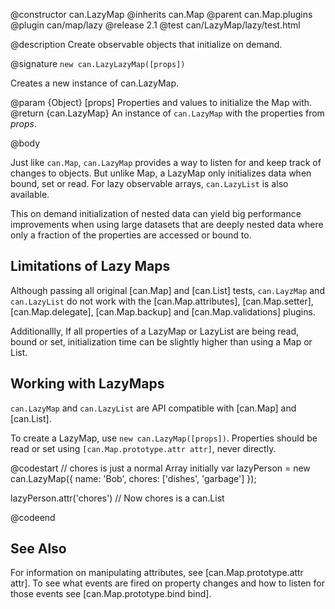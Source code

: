 @constructor can.LazyMap
@inherits can.Map
@parent can.Map.plugins
@plugin can/map/lazy
@release 2.1
@test can/LazyMap/lazy/test.html

@description Create observable objects that initialize on demand.

@signature `new can.LazyLazyMap([props])`

Creates a new instance of can.LazyMap.

@param {Object} [props] Properties and values to initialize the Map with.
@return {can.LazyMap} An instance of `can.LazyMap` with the properties from _props_.

@body

Just like `can.Map`, `can.LazyMap` provides a way to listen for and keep track of changes to objects. But unlike Map, a LazyMap only initializes data when bound, set or read. For lazy observable arrays, `can.LazyList` is also available.

This on demand initialization of nested data can yield big performance improvements when using large datasets that are deeply nested data where only a fraction of the properties are accessed or bound to.

## Limitations of Lazy Maps

Although passing all original [can.Map] and [can.List] tests, `can.LayzMap` and `can.LazyList` do not work with the [can.Map.attributes], [can.Map.setter], [can.Map.delegate], [can.Map.backup]
and [can.Map.validations] plugins.

Additionallly, If all properties of a LazyMap or LazyList are being read, bound or set, initialization time can be slightly higher than using a Map or List.

## Working with LazyMaps

`can.LazyMap` and `can.LazyList` are API compatible with [can.Map] and [can.List]. 

To create a LazyMap, use `new can.LazyMap([props])`. Properties should be read or set using `[can.Map.prototype.attr attr]`, never directly.

@codestart
// chores is just a normal Array initially
var lazyPerson = new can.LazyMap({
  name: 'Bob',
  chores: ['dishes', 'garbage']
});

lazyPerson.attr('chores') // Now chores is a can.List

@codeend

## See Also

For information on manipulating attributes, see [can.Map.prototype.attr attr]. To see what events are fired on property changes and how to listen for those events see [can.Map.prototype.bind bind].